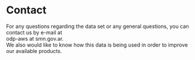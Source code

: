 # Contact

For any questions regarding the data set or any general questions, you can contact us by e-mail at <br /> 
odp-aws at smn.gov.ar. <br />
We also would like to know how this data is being used in order to improve our available products.

